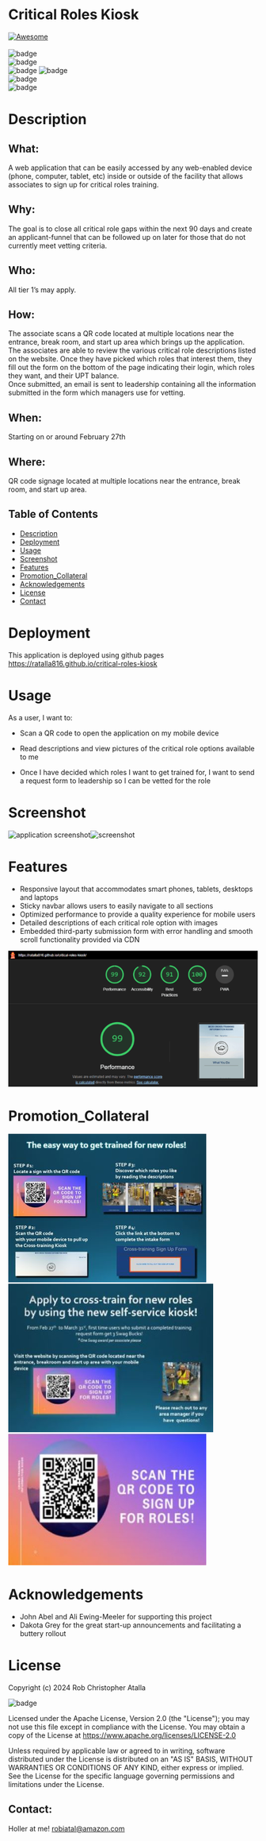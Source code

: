 # Critical Roles Kiosk

  [![Awesome](https://cdn.rawgit.com/sindresorhus/awesome/d7305f38d29fed78fa85652e3a63e154dd8e8829/media/badge.svg)](https://github.com/ratalla816/critical-roles-kiosk)
  <br>
  <br>
  ![badge](https://img.shields.io/github/languages/top/ratalla816/critical-roles-kiosk) 
  <br>
  ![badge](https://img.shields.io/github/languages/count/ratalla816/critical-roles-kiosk)
  <br>
  ![badge](https://img.shields.io/github/issues/ratalla816/critical-roles-kiosk) ![badge](https://img.shields.io/github/issues-closed/ratalla816/critical-roles-kiosk)
  <br>
  ![badge](https://img.shields.io/github/last-commit/ratalla816/critical-roles-kiosk)
  <br>
  ![badge](https://img.shields.io/badge/license-Apache2.0-important)


# Description

## What:
A web application that can be easily accessed by any web-enabled device (phone, computer, tablet, etc) inside or outside of the facility that allows associates to sign up for critical roles training. 

## Why:
The goal is to close all critical role gaps within the next 90 days and create an applicant-funnel that can be followed up on later for those that do not currently meet vetting criteria.

## Who:
All tier 1’s may apply.

## How:
The associate scans a QR code located at multiple locations near the entrance, break room, and start up area which brings up the application.
<br>
The associates are able to review the various critical role descriptions listed on the website. Once they have picked which roles that interest them, they fill out the form on the bottom of the page indicating their login, which roles they want, and their UPT balance. 
<br>
Once submitted, an email is sent to leadership containing all the information submitted in the form which managers use for vetting.

## When:
Starting on or around February 27th

## Where:
QR code signage located at multiple locations near the entrance, break room, and start up area.
 
  ## Table of Contents
  - [Description](#description)
  - [Deployment](#deployment)
  - [Usage](#usage)
  - [Screenshot](#screenshot)
  - [Features](#features)
  - [Promotion_Collateral](#promotion_collateral)
  - [Acknowledgements](#acknowledgements)
  - [License](#license)
  - [Contact](#contact)

  # Deployment 

  This application is deployed using github pages https://ratalla816.github.io/critical-roles-kiosk

  # Usage

  As a user, I want to: 
  
  * Scan a QR code to open the application on my mobile device

  * Read descriptions and view pictures of the critical role options available to me
  
  * Once I have decided which roles I want to get trained for, I want to send a request form to leadership so I can be vetted for the role  
  


# Screenshot

![application screenshot](./assets/images/video.gif)![screenshot](./assets/images/video2.gif)


# Features

* Responsive layout that accommodates smart phones, tablets, desktops and laptops
* Sticky navbar allows users to easily navigate to all sections  
* Optimized performance to provide a quality experience for mobile users
* Detailed descriptions of each critical role option with images
* Embedded third-party submission form with error handling and smooth scroll functionality provided via CDN

![screenshot](./assets/images/lighthouse.png)

 # Promotion_Collateral

![Promotion_Collateral](./assets/images/CRK_ACID_Slide_1.jpg) ![Promotion Collateral](./assets/images/CRK_ACID_Slide_2.jpg)
<br>
![Promotion Collateral](./assets/images/QR_code_signage.jpg)

# Acknowledgements

* John Abel and Ali Ewing-Meeler for supporting this project
* Dakota Grey for the great start-up announcements and facilitating a buttery rollout

# License

Copyright (c) 2024 Rob Christopher Atalla

![badge](https://img.shields.io/badge/license-Apache2.0-important)
  <br>

Licensed under the Apache License, Version 2.0 (the "License");
you may not use this file except in compliance with the License.
You may obtain a copy of the License at <https://www.apache.org/licenses/LICENSE-2.0>

Unless required by applicable law or agreed to in writing, software
distributed under the License is distributed on an "AS IS" BASIS,
WITHOUT WARRANTIES OR CONDITIONS OF ANY KIND, either express or implied.
See the License for the specific language governing permissions and
limitations under the License.

## Contact:
Holler at me! <a href="mailto:robiatal@amazon.com">robiatal@amazon.com</a>